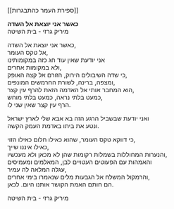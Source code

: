 [[ספירת העמר כהתבגרות]]

  
**כאשר אני יוצאת אל השדה**  
מיריק גרזי - בית השיטה

כאשר אני יוצאת אל השדה,  
אל טקס העומר,  
אני יודעת שאין עוד חג כזה במקומותינו  
ולא במקומות אחרים,  
כי שדה השיבולים הירוק, הזורם אל קצה האופק,  
ומצפה, ברינה, לשורת החרמשים המונפים,  
הוא המחבר אותי אל האדמה הזאת להרף עין קצר,  
כמעט בלתי נראה, כמעט בלתי מוחש,  
הרף עין קצר שאין שני לו.

  
ואני יודעת שבשביל הרגע הזה בא אבא שלי לארץ ישראל  
ונטע את ביתו באדמת העמק הקשה.

כי דווקא טקס העומר, שהוא כאילו חלום כאילו הזוי,  
כאילו איננו שייך,  
והנערות המחוללות בשמלות רקומות שהן לא מכאן ולא מעכשיו,  
והאמהות עם הפעוטים העטויים לבן, המאלמים ומעמיסים  
עגלה המלאה לה עמיר,  
והרמקול המשלח אל הגבעות מלים שנאמרו בימי אחרים,  
הם חותם האמת הקושר אותנו היום. לכאן.

  
מיריק גרזי - בית השיטה